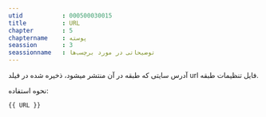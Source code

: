 ```yaml
---
utid           : 000500030015
title          : URL
chapter        : 5
chaptername    : پوسته
seassion       : 3
seassionname   : توضیحاتی در مورد برچسب‌ها
---
```



<p>آدرس سایتی که طبقه در آن منتشر میشود، ذخیره شده در فیلد url فایل تنظیمات طبقه.  </p>

<p>نحوه‌ استفاده:</p>

<pre><code>{{ URL }}
</code></pre>


